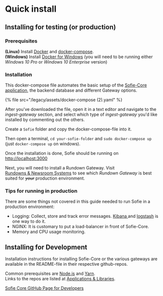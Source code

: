# Quick install

## Installing for testing \(or production\)

### **Prerequisites**

**\(Linux\)** Install [Docker](https://docs.docker.com/install/linux/docker-ce/ubuntu/) and [docker-compose](https://www.digitalocean.com/community/tutorials/how-to-install-docker-compose-on-ubuntu-18-04).  
**\(Windows\)** Install [Docker for Windows](https://hub.docker.com/editions/community/docker-ce-desktop-windows) \(you will need to be running either _Windows 10 Pro_ or _Windows 10 Enterprise_ version\)

### Installation

This docker-compose file automates the basic setup of the [Sofie-Core application](../under-the-hood/libraries.md#main-application), the backend database and different Gateway options.

{% file src="/legacy/assets/docker-compose \(2\).yaml" %}

After you've downloaded the file, open it in a text editor and navigate to the _ingest-gateway_ section, and select which type of _ingest-gateway_ you'd like installed by commenting out the others.

Create a `Sofie` folder and copy the docker-compose-file into it.

Then open a terminal, `cd your-sofie-folder` and `sudo docker-compose up` \(just `docker-compose up` on windows\).

Once the installation is done, Sofie should be running on [http://localhost:3000](http://localhost:3000)

Next, you will need to install a Rundown Gateway. Visit [Rundowns & Newsroom Systems](installing-a-gateway/rundown-or-newsroom-system-connection/) to see which _Rundown Gateway_ is best suited for ~~_your_~~ production environment. 

### Tips for running in production

There are some things not covered in this guide needed to run Sofie in a production environment:

* Logging: Collect, store and track error messages. [Kibana ](https://www.elastic.co/kibana)and [logstash](https://www.elastic.co/logstash) is one way to do it.
* NGINX: It is customary to put a load-balancer in front of Sofie-Core.
* Memory and CPU usage monitoring.

## Installing for Development

Installation instructions for installing Sofie-Core or the various gateways are available in the README-file in their respective github-repos. 

Common prerequisites are [Node.js](https://nodejs.org/) and [Yarn](https://yarnpkg.com/).  
Links to the repos are listed at [Applications & Libraries](../under-the-hood/libraries.md).

[Sofie Core GitHub Page for Developers](https://github.com/nrkno/tv-automation-server-core)

